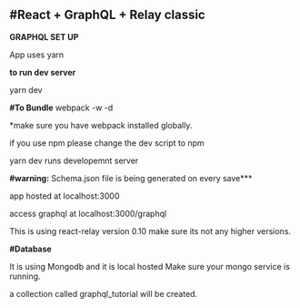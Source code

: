 <h2>#React + GraphQL + Relay classic</h2> 


<b>GRAPHQL SET UP</b>


App uses yarn

<b>to run dev server</b>

yarn dev


<b>#To Bundle</b>
webpack -w -d   

*make sure you have webpack installed globally.

if you use npm please change the dev script to npm

yarn dev runs developemnt server


<b>#warning:</b>
Schema.json file is being generated on every save***

app hosted at localhost:3000

access graphql at localhost:3000/graphql


This is using react-relay version 0.10 make sure its not any higher versions.


<b>#Database</b>

It is using Mongodb and it is local hosted
Make sure your mongo service is running.

a collection called graphql_tutorial will be created.



